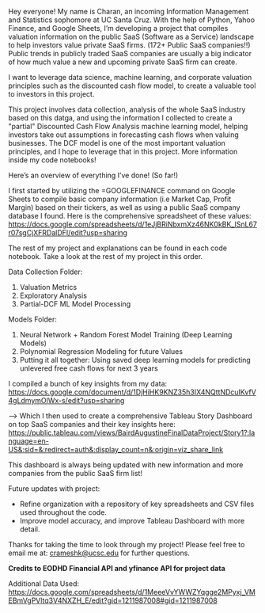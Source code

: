 Hey everyone! My name is Charan, an incoming Information Management and Statistics sophomore at UC Santa Cruz. With the help of Python, Yahoo Finance, and Google Sheets, I’m developing a project that compiles valuation information on the public SaaS (Software as a Service) landscape to help investors value private SaaS firms. (172+ Public SaaS companies!!) Public trends in publicly traded SaaS companies are usually a big indicator of how much value a new and upcoming private SaaS firm can create. 

I want to leverage data science, machine learning, and corporate valuation principles such as the discounted cash flow model, to create a valuable tool to investors in this project.

This project involves data collection, analysis of the whole SaaS industry based on this datga, and using the information I collected to create a "partial" Discounted Cash Flow Analysis machine learning model, helping investors take out assumptions in forecasting cash flows when valuing businesses. The DCF model is one of the most important valuation principles, and I hope to leverage that in this project. More information inside my code notebooks!

Here’s an overview of everything I’ve done! (So far!)

I first started by utilizing the =GOOGLEFINANCE command on Google Sheets to compile basic company information (i.e Market Cap, Profit Margin) based on their tickers, as well as using a public SaaS company database I found. Here is the comprehensive spreadsheet of these values:
https://docs.google.com/spreadsheets/d/1eJjBRiNbxmXz46NK0kBK_lSnL67r07sgCjXFRDalDFI/edit?usp=sharing 

The rest of my project and explanations can be found in each code notebook. Take a look at the rest of my project in this order.

Data Collection Folder:
1. Valuation Metrics
2. Exploratory Analysis
3. Partial-DCF ML Model Processing

Models Folder:
1. Neural Network + Random Forest Model Training (Deep Learning Models)
2. Polynomial Regression Modeling for future Values
3. Putting it all together: Using saved deep learning models for predicting unlevered free cash flows for next 3 years

I compiled a bunch of key insights from my data:
https://docs.google.com/document/d/1DjHiHK9KNZ35h3IX4NQttNDcuIKvfV4gLdmymOlWx-s/edit?usp=sharing 

--> Which I then used to create a comprehensive Tableau Story Dashboard on top SaaS companies and their key insights here: 
https://public.tableau.com/views/BairdAugustineFinalDataProject/Story1?:language=en-US&:sid=&:redirect=auth&:display_count=n&:origin=viz_share_link 

This dashboard is always being updated with new information and more companies from the public SaaS firm list!


Future updates with project:
- Refine organization with a repository of key spreadsheets and CSV files used throughout the code.
- Improve model accuracy, and improve Tableau Dashboard with more detail.

Thanks for taking the time to look through my project! Please feel free to email me at: crameshk@ucsc.edu for further questions.


**Credits to EODHD Financial API and yfinance API for project data**


Additional Data Used:
https://docs.google.com/spreadsheets/d/1MeeeVvYWWZYqgge2MPyxj_VMEBmVgPVltq3V4NXZH_E/edit?gid=1211987008#gid=1211987008 
